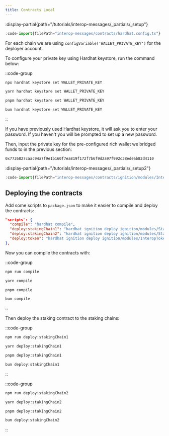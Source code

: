 ```yaml
---
title: Contracts Local
---
```


:display-partial{path="/tutorials/interop-messages/_partials/_setup"}

```ts [hardhat.config.ts]
:code-import{filePath="interop-messages/contracts/hardhat.config.ts"}
```

For each chain we are using `configVariable('WALLET_PRIVATE_KEY')` for the deployer account.

To configure your private key using Hardhat keystore,
run the command below:

::code-group

```bash [npm]
npx hardhat keystore set WALLET_PRIVATE_KEY
```

```bash [yarn]
yarn hardhat keystore set WALLET_PRIVATE_KEY
```

```bash [pnpm]
pnpm hardhat keystore set WALLET_PRIVATE_KEY
```

```bash [bun]
bun hardhat keystore set WALLET_PRIVATE_KEY
```

::

If you have previously used Hardhat keystore, it will ask you to enter your password.
If you haven't you will be prompted to set up a new password.

Then, input the private key for the pre-configured rich wallet we bridged funds to in the previous section:

```bash
0x7726827caac94a7f9e1b160f7ea819f172f7b6f9d2a97f992c38edeab82d4110
```

:display-partial{path="/tutorials/interop-messages/_partials/_setup2"}

```ts [ignition/modules/InteropToken.ts]
:code-import{filePath="interop-messages/contracts/ignition/modules/InteropTokenLocal.ts"}
```

## Deploying the contracts

Add some scripts to `package.json` to make it easier to compile and deploy the contracts:

```json [package.json]
"scripts": {
  "compile": "hardhat compile",
  "deploy:stakingChain1": "hardhat ignition deploy ignition/modules/Staking.ts --network stakingChain1",
  "deploy:stakingChain2": "hardhat ignition deploy ignition/modules/Staking.ts --network stakingChain2",
  "deploy:token": "hardhat ignition deploy ignition/modules/InteropToken.ts --network rewardsChain"
},
```

Now you can compile the contracts with:

::code-group

```bash [npm]
npm run compile
```

```bash [yarn]
yarn compile
```

```bash [pnpm]
pnpm compile
```

```bash [bun]
bun compile
```

::

Then deploy the staking contract to the staking chains:

::code-group

```bash [npm]
npm run deploy:stakingChain1
```

```bash [yarn]
yarn deploy:stakingChain1
```

```bash [pnpm]
pnpm deploy:stakingChain1
```

```bash [bun]
bun deploy:stakingChain1
```

::

::code-group

```bash [npm]
npm run deploy:stakingChain2
```

```bash [yarn]
yarn deploy:stakingChain2
```

```bash [pnpm]
pnpm deploy:stakingChain2
```

```bash [bun]
bun deploy:stakingChain2
```

::
